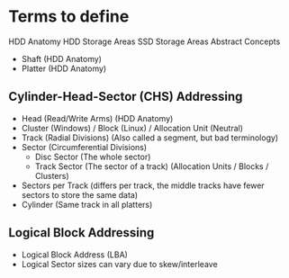 
# Terms to define
HDD Anatomy
HDD Storage Areas
SSD Storage Areas
Abstract Concepts

- Shaft (HDD Anatomy)
- Platter (HDD Anatomy)
## Cylinder-Head-Sector (CHS) Addressing
- Head (Read/Write Arms) (HDD Anatomy)
- Cluster (Windows) / Block (Linux) / Allocation Unit (Neutral)
- Track (Radial Divisions) (Also called a segment, but bad terminology)
- Sector (Circumferential Divisions)
	- Disc Sector (The whole sector)
	- Track Sector (The sector of a track) (Allocation Units / Blocks / Clusters)
- Sectors per Track (differs per track, the middle tracks have fewer sectors to store the same data)
- Cylinder (Same track in all platters)
## Logical Block Addressing
- Logical Block Address (LBA)
- Logical Sector sizes can vary due to skew/interleave